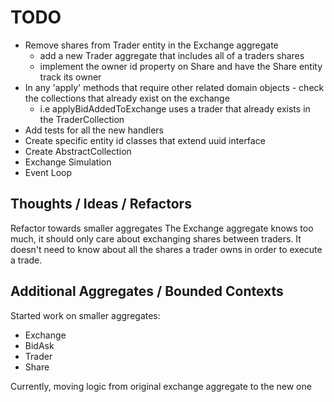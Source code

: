 # TODO
- Remove shares from Trader entity in the Exchange aggregate
  - add a new Trader aggregate that includes all of a traders shares
  - implement the owner id property on Share and have the Share entity track its owner
- In any 'apply' methods that require other related domain objects - check the collections that already exist on the exchange
  - i.e applyBidAddedToExchange uses a trader that already exists in the TraderCollection
- Add tests for all the new handlers
- Create specific entity id classes that extend uuid interface
- Create AbstractCollection
- Exchange Simulation
- Event Loop


## Thoughts / Ideas / Refactors
Refactor towards smaller aggregates 
The Exchange aggregate knows too much, it should only care about exchanging shares between traders.
It doesn't need to know about all the shares a trader owns in order to execute a trade.

## Additional Aggregates / Bounded Contexts

Started work on smaller aggregates:
- Exchange
- BidAsk
- Trader
- Share

Currently, moving logic from original exchange aggregate to the new one